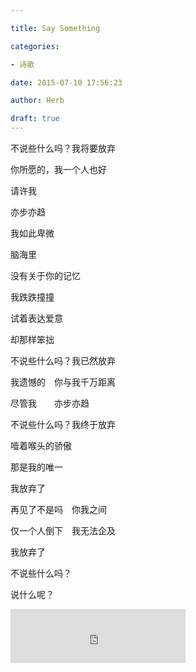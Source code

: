 ```yaml
---

title: Say Something

categories:

- 诗歌

date: 2015-07-10 17:56:23

author: Herb

draft: true
---
```




不说些什么吗？我将要放弃



你所愿的，我一个人也好



请许我



亦步亦趋



我如此卑微



脑海里



没有关于你的记忆



我跌跌撞撞



试着表达爱意



却那样笨拙



不说些什么吗？我已然放弃



我遗憾的　你与我千万距离



尽管我　　亦步亦趋



不说些什么吗？我终于放弃



噎着喉头的骄傲



那是我的唯一



我放弃了



再见了不是吗　你我之间



仅一个人倒下　我无法企及



我放弃了



不说些什么吗？



说什么呢？



<iframe frameborder="no" align="middle" border="0" marginwidth="0" marginheight="0" width=280 height=86 src="https://music.163.com/outchain/player?type=2&id=28208046&auto=1&height=66"></iframe>

